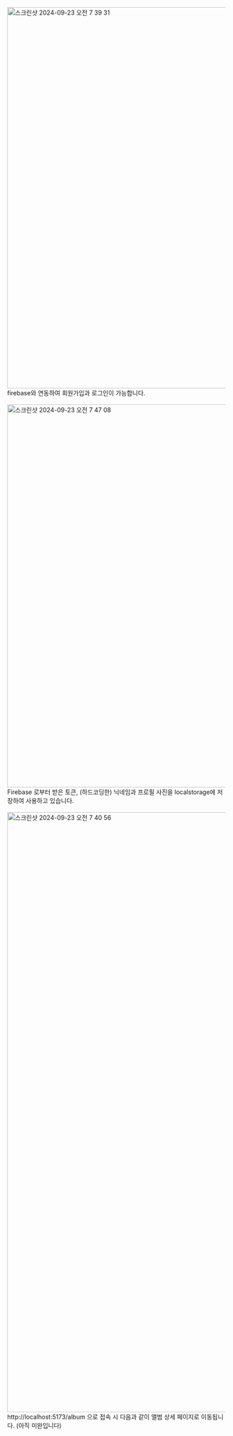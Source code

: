 <img width="878" alt="스크린샷 2024-09-23 오전 7 39 31" src="https://github.com/user-attachments/assets/3433d104-1958-440e-971c-e986cad22d1c">
firebase와 연동하여 회원가입과 로그인이 가능합니다.
<br>
<br>
<img width="882" alt="스크린샷 2024-09-23 오전 7 47 08" src="https://github.com/user-attachments/assets/1244239b-9a43-45d2-a72e-01e7b01bffad">
Firebase 로부터 받은 토큰, (하드코딩한) 닉네임과 프로필 사진을 localstorage에 저장하여 사용하고 있습니다.
<br>
<br>
<img width="1382" alt="스크린샷 2024-09-23 오전 7 40 56" src="https://github.com/user-attachments/assets/541f6828-30ac-4372-92ae-2e4e0c8af238">
http://localhost:5173/album 
으로 접속 시 다음과 같이 앨범 상세 페이지로 이동됩니다. 
(아직 미완입니다)
